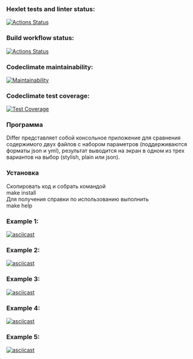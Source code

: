 ### Hexlet tests and linter status:
[![Actions Status](https://github.com/romcky/java-project-71/actions/workflows/hexlet-check.yml/badge.svg)](https://github.com/romcky/java-project-71/actions)
### Build workflow status:
[![Actions Status](https://github.com/romcky/java-project-71/actions/workflows/build-workflow.yml/badge.svg)](https://github.com/romcky/java-project-71/actions/workflows/build-workflow.yml)
### Codeclimate maintainability:
[![Maintainability](https://api.codeclimate.com/v1/badges/7dc44c3889d7e36be401/maintainability)](https://codeclimate.com/github/romcky/java-project-71/maintainability)
### Codeclimate test coverage:
[![Test Coverage](https://api.codeclimate.com/v1/badges/7dc44c3889d7e36be401/test_coverage)](https://codeclimate.com/github/romcky/java-project-71/test_coverage)


### Программа
Differ представляет собой консольное приложение для сравнения содержимого двух файлов с набором параметров (поддерживаются форматы json и yml), результат выводится на экран в одном из трех вариантов на выбор (stylish, plain или json). 

### Установка
Скопировать код и собрать командой\
make install\
Для получения справки по использованию выполнить\
make help

### Example 1:
[![asciicast](https://asciinema.org/a/XU5D7niK07AMPZCEAKZtJRTat.svg)](https://asciinema.org/a/XU5D7niK07AMPZCEAKZtJRTat)
### Example 2:
[![asciicast](https://asciinema.org/a/2vj7MvfW3ErC1LTlVbjuljgLG.svg)](https://asciinema.org/a/2vj7MvfW3ErC1LTlVbjuljgLG)
### Example 3:
[![asciicast](https://asciinema.org/a/T7TuIjBEYWefF57pS8yotx3Af.svg)](https://asciinema.org/a/T7TuIjBEYWefF57pS8yotx3Af)
### Example 4:
[![asciicast](https://asciinema.org/a/p75q43IMzkIIl3Qp7UU9mGhH4.svg)](https://asciinema.org/a/p75q43IMzkIIl3Qp7UU9mGhH4)
### Example 5:
[![asciicast](https://asciinema.org/a/7qMCUmKIjJznxift6s1kXkAin.svg)](https://asciinema.org/a/7qMCUmKIjJznxift6s1kXkAin)
